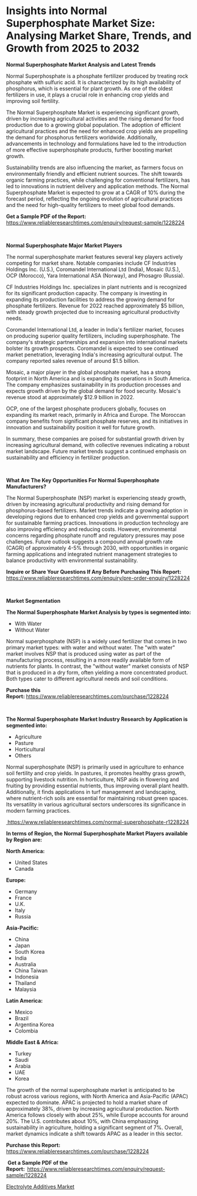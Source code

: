 <p><h1>Insights into Normal Superphosphate Market Size: Analysing Market Share, Trends, and Growth from 2025 to 2032</h1></p><p><strong>Normal Superphosphate Market Analysis and Latest Trends</strong></p>
<p><p>Normal Superphosphate is a phosphate fertilizer produced by treating rock phosphate with sulfuric acid. It is characterized by its high availability of phosphorus, which is essential for plant growth. As one of the oldest fertilizers in use, it plays a crucial role in enhancing crop yields and improving soil fertility.</p><p>The Normal Superphosphate Market is experiencing significant growth, driven by increasing agricultural activities and the rising demand for food production due to a growing global population. The adoption of efficient agricultural practices and the need for enhanced crop yields are propelling the demand for phosphorus fertilizers worldwide. Additionally, advancements in technology and formulations have led to the introduction of more effective superphosphate products, further boosting market growth.</p><p>Sustainability trends are also influencing the market, as farmers focus on environmentally friendly and efficient nutrient sources. The shift towards organic farming practices, while challenging for conventional fertilizers, has led to innovations in nutrient delivery and application methods. The Normal Superphosphate Market is expected to grow at a CAGR of 10% during the forecast period, reflecting the ongoing evolution of agricultural practices and the need for high-quality fertilizers to meet global food demands.</p></p>
<p><strong>Get a Sample PDF of the Report:&nbsp;</strong> <a href="https://www.reliableresearchtimes.com/enquiry/request-sample/1228224?utm_campaign=2464&utm_medium=2&utm_source=Github&utm_content=ia&utm_term=01042025&utm_id=normal-superphosphate">https://www.reliableresearchtimes.com/enquiry/request-sample/1228224</a></p>
<p>&nbsp;</p>
<p><strong>Normal Superphosphate Major Market Players</strong></p>
<p><p>The normal superphosphate market features several key players actively competing for market share. Notable companies include CF Industries Holdings Inc. (U.S.), Coromandel International Ltd (India), Mosaic (U.S.), OCP (Morocco), Yara International ASA (Norway), and Phosagro (Russia).</p><p>CF Industries Holdings Inc. specializes in plant nutrients and is recognized for its significant production capacity. The company is investing in expanding its production facilities to address the growing demand for phosphate fertilizers. Revenue for 2022 reached approximately $5 billion, with steady growth projected due to increasing agricultural productivity needs.</p><p>Coromandel International Ltd, a leader in India's fertilizer market, focuses on producing superior quality fertilizers, including superphosphate. The company's strategic partnerships and expansion into international markets bolster its growth prospects. Coromandel is expected to see continued market penetration, leveraging India's increasing agricultural output. The company reported sales revenue of around $1.5 billion.</p><p>Mosaic, a major player in the global phosphate market, has a strong footprint in North America and is expanding its operations in South America. The company emphasizes sustainability in its production processes and expects growth driven by the global demand for food security. Mosaic's revenue stood at approximately $12.9 billion in 2022.</p><p>OCP, one of the largest phosphate producers globally, focuses on expanding its market reach, primarily in Africa and Europe. The Moroccan company benefits from significant phosphate reserves, and its initiatives in innovation and sustainability position it well for future growth.</p><p>In summary, these companies are poised for substantial growth driven by increasing agricultural demand, with collective revenues indicating a robust market landscape. Future market trends suggest a continued emphasis on sustainability and efficiency in fertilizer production.</p></p>
<p>&nbsp;</p>
<p><strong>What Are The Key Opportunities For Normal Superphosphate Manufacturers?</strong></p>
<p><p>The Normal Superphosphate (NSP) market is experiencing steady growth, driven by increasing agricultural productivity and rising demand for phosphorus-based fertilizers. Market trends indicate a growing adoption in developing regions due to enhanced crop yields and governmental support for sustainable farming practices. Innovations in production technology are also improving efficiency and reducing costs. However, environmental concerns regarding phosphate runoff and regulatory pressures may pose challenges. Future outlook suggests a compound annual growth rate (CAGR) of approximately 4-5% through 2030, with opportunities in organic farming applications and integrated nutrient management strategies to balance productivity with environmental sustainability.</p></p>
<p><strong>Inquire or Share Your Questions If Any Before Purchasing This Report:</strong> <a href="https://www.reliableresearchtimes.com/enquiry/pre-order-enquiry/1228224?utm_campaign=2464&utm_medium=2&utm_source=Github&utm_content=ia&utm_term=01042025&utm_id=normal-superphosphate">https://www.reliableresearchtimes.com/enquiry/pre-order-enquiry/1228224</a></p>
<p>&nbsp;</p>
<p><strong>Market Segmentation</strong></p>
<p><strong>The Normal Superphosphate Market Analysis by types is segmented into:</strong></p>
<p><ul><li>With Water</li><li>Without Water</li></ul></p>
<p><p>Normal superphosphate (NSP) is a widely used fertilizer that comes in two primary market types: with water and without water. The "with water" market involves NSP that is produced using water as part of the manufacturing process, resulting in a more readily available form of nutrients for plants. In contrast, the "without water" market consists of NSP that is produced in a dry form, often yielding a more concentrated product. Both types cater to different agricultural needs and soil conditions.</p></p>
<p><strong>Purchase this Report:&nbsp;</strong><a href="https://www.reliableresearchtimes.com/purchase/1228224?utm_campaign=2464&utm_medium=2&utm_source=Github&utm_content=ia&utm_term=01042025&utm_id=normal-superphosphate">https://www.reliableresearchtimes.com/purchase/1228224</a></p>
<p>&nbsp;</p>
<p><strong>The Normal Superphosphate Market Industry Research by Application is segmented into:</strong></p>
<p><ul><li>Agriculture</li><li>Pasture</li><li>Horticultural</li><li>Others</li></ul></p>
<p><p>Normal superphosphate (NSP) is primarily used in agriculture to enhance soil fertility and crop yields. In pastures, it promotes healthy grass growth, supporting livestock nutrition. In horticulture, NSP aids in flowering and fruiting by providing essential nutrients, thus improving overall plant health. Additionally, it finds applications in turf management and landscaping, where nutrient-rich soils are essential for maintaining robust green spaces. Its versatility in various agricultural sectors underscores its significance in modern farming practices.</p></p>
<p><a href="https://www.reliableresearchtimes.com/normal-superphosphate-r1228224?utm_campaign=2464&utm_medium=2&utm_source=Github&utm_content=ia&utm_term=01042025&utm_id=normal-superphosphate">&nbsp;https://www.reliableresearchtimes.com/normal-superphosphate-r1228224</a></p>
<p><strong>In terms of Region, the Normal Superphosphate Market Players available by Region are:</strong></p>
<p>
    <p> <strong> North America: </strong>
        <ul>
            <li>United States</li>
            <li>Canada</li>
        </ul>
        </p> 
    <p> <strong> Europe: </strong>
        <ul>
            <li>Germany</li>
            <li>France</li>
            <li>U.K.</li>
            <li>Italy</li>
            <li>Russia</li>
        </ul>
        </p> 
    <p> <strong> Asia-Pacific: </strong>
        <ul>
            <li>China</li>
            <li>Japan</li>
            <li>South Korea</li>
            <li>India</li>
            <li>Australia</li>
            <li>China Taiwan</li>
            <li>Indonesia</li>
            <li>Thailand</li>
            <li>Malaysia</li>
        </ul>
        </p> 
    <p> <strong> Latin America: </strong>
        <ul>
            <li>Mexico</li>
            <li>Brazil</li>
            <li>Argentina Korea</li>
            <li>Colombia</li>
        </ul>
        </p> 
    <p> <strong> Middle East & Africa: </strong>
        <ul>
            <li>Turkey</li>
            <li>Saudi</li>
            <li>Arabia</li>
            <li>UAE</li>
            <li>Korea</li>
        </ul>
    </p>
    </p>
<p><p>The growth of the normal superphosphate market is anticipated to be robust across various regions, with North America and Asia-Pacific (APAC) expected to dominate. APAC is projected to hold a market share of approximately 38%, driven by increasing agricultural production. North America follows closely with about 25%, while Europe accounts for around 20%. The U.S. contributes about 10%, with China emphasizing sustainability in agriculture, holding a significant segment of 7%. Overall, market dynamics indicate a shift towards APAC as a leader in this sector.</p></p>
<p><strong>Purchase this Report: </strong><a href="https://www.reliableresearchtimes.com/purchase/1228224?utm_campaign=2464&utm_medium=2&utm_source=Github&utm_content=ia&utm_term=01042025&utm_id=normal-superphosphate">https://www.reliableresearchtimes.com/purchase/1228224</a></p>
<p>&nbsp;<strong>Get a Sample PDF of the Report:&nbsp;&nbsp;</strong><a href="https://www.reliableresearchtimes.com/enquiry/request-sample/1228224?utm_campaign=2464&utm_medium=2&utm_source=Github&utm_content=ia&utm_term=01042025&utm_id=normal-superphosphate">https://www.reliableresearchtimes.com/enquiry/request-sample/1228224</a></p>
<p><strong></strong></p>
<p><p><a href="https://github.com/ilonaenterline65/Market-Research-Report-List-1/blob/main/electrolyte-additives-market.md?utm_campaign=2464&utm_medium=2&utm_source=Github&utm_content=ia&utm_term=01042025&utm_id=normal-superphosphate">Electrolyte Additives Market</a></p></p>